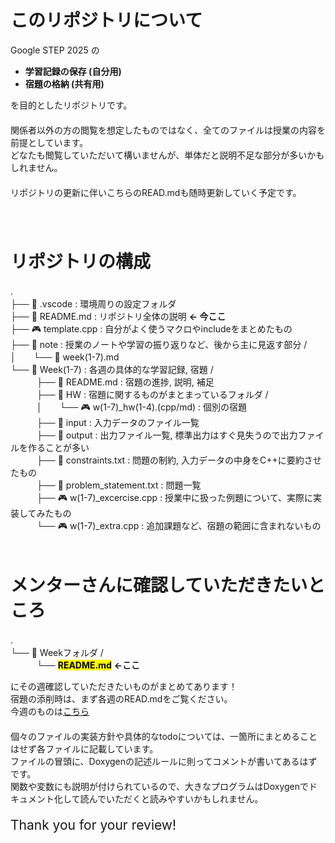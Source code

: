 # このリポジトリについて
Google STEP 2025 の　  
- **学習記録の保存 (自分用)**　  
- **宿題の格納 (共有用)**　  
  
を目的としたリポジトリです。　  
　  
関係者以外の方の閲覧を想定したものではなく、全てのファイルは授業の内容を前提としています。　  
どなたも閲覧していただいて構いませんが、単体だと説明不足な部分が多いかもしれません。　  
　  
リポジトリの更新に伴いこちらのREAD.mdも随時更新していく予定です。　  
　  
　  
# リポジトリの構成　  
.　  
├── 📂 .vscode : 環境周りの設定フォルダ　  
├── 📕 README.md : リポジトリ全体の説明 **← 今ここ**　  
├── 🎮 template.cpp : 自分がよく使うマクロやincludeをまとめたもの　  
├── 📂 note : 授業のノートや学習の振り返りなど、後から主に見返す部分 /　  
│　　└── 📕 week(1-7).md　  
└── 📂 Week(1-7) : 各週の具体的な学習記録, 宿題 /　  
　　　├── 📕 README.md : 宿題の進捗, 説明, 補足　  
　　　├── 📂 HW : 宿題に関するものがまとまっているフォルダ /　  
　　　│　　└── 🎮 w(1-7)_hw(1-4).(cpp/md) : 個別の宿題　  
　　　├── 📂 input : 入力データのファイル一覧　  
　　　├── 📁 output : 出力ファイル一覧, 標準出力はすぐ見失うので出力ファイルを作ることが多い　  
　　　├── 📄 constraints.txt : 問題の制約, 入力データの中身をC++に要約させたもの　  
　　　├── 📄 problem_statement.txt : 問題一覧　  
　　　├── 🎮 w(1-7)_excercise.cpp : 授業中に扱った例題について、実際に実装してみたもの　  
　　　└── 🎮 w(1-7)_extra.cpp : 追加課題など、宿題の範囲に含まれないもの　   
　  
# メンターさんに確認していただきたいところ　  
.　  
└── 📂 Weekフォルダ /　  
　　　└── <mark>**README.md**</mark> **←ここ**　  
  
にその週確認していただきたいものがまとめてあります！　  
宿題の添削時は、まず各週のREAD.mdをご覧ください。　  
今週のものは[こちら](https://github.com/ponzudomo/google-step/blob/main/Week2/README.md)　  
　  
個々のファイルの実装方針や具体的なtodoについては、一箇所にまとめることはせず各ファイルに記載しています。　  
ファイルの冒頭に、Doxygenの記述ルールに則ってコメントが書いてあるはずです。　  
関数や変数にも説明が付けられているので、大きなプログラムはDoxygenでドキュメント化して読んでいただくと読みやすいかもしれません。　  
　  
<span style="font-size:150%">Thank you for your review!</span>

